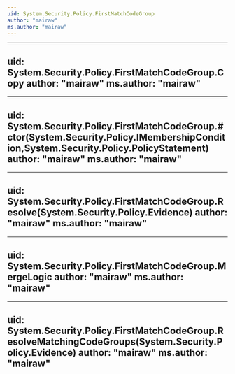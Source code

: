 ```yaml
---
uid: System.Security.Policy.FirstMatchCodeGroup
author: "mairaw"
ms.author: "mairaw"
---
```


---
uid: System.Security.Policy.FirstMatchCodeGroup.Copy
author: "mairaw"
ms.author: "mairaw"
---

---
uid: System.Security.Policy.FirstMatchCodeGroup.#ctor(System.Security.Policy.IMembershipCondition,System.Security.Policy.PolicyStatement)
author: "mairaw"
ms.author: "mairaw"
---

---
uid: System.Security.Policy.FirstMatchCodeGroup.Resolve(System.Security.Policy.Evidence)
author: "mairaw"
ms.author: "mairaw"
---

---
uid: System.Security.Policy.FirstMatchCodeGroup.MergeLogic
author: "mairaw"
ms.author: "mairaw"
---

---
uid: System.Security.Policy.FirstMatchCodeGroup.ResolveMatchingCodeGroups(System.Security.Policy.Evidence)
author: "mairaw"
ms.author: "mairaw"
---
